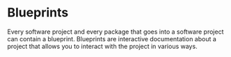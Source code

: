 # Blueprints

Every software project and every package that goes into a software project can contain a blueprint.  Blueprints are interactive documentation about a project that allows you to interact with the project in various ways.
